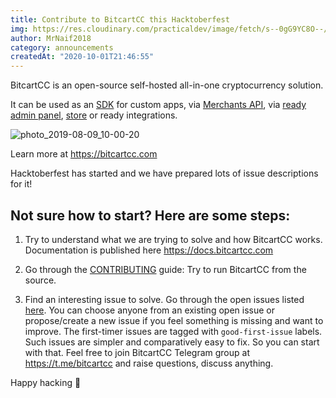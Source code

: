 ```yaml
---
title: Contribute to BitcartCC this Hacktoberfest
img: https://res.cloudinary.com/practicaldev/image/fetch/s--0gG9YC8O--/c_imagga_scale,f_auto,fl_progressive,h_420,q_auto,w_1000/https://dev-to-uploads.s3.amazonaws.com/i/axise4mi38w6yit8tc8p.jpg
author: MrNaif2018
category: announcements
createdAt: "2020-10-01T21:46:55"
---
```


BitcartCC is an open-source self-hosted all-in-one cryptocurrency solution.

It can be used as an [SDK](https://sdk.bitcartcc.com) for custom apps, via [Merchants API](https://api.bitcartcc.com), via [ready admin panel](https://admin.bitcartcc.com), [store](https://store.bitcartcc.com) or ready integrations.

![photo_2019-08-09_10-00-20](https://dev-to-uploads.s3.amazonaws.com/i/z24afl62l88qav9qyzn4.jpg)

Learn more at https://bitcartcc.com

Hacktoberfest has started and we have prepared lots of issue descriptions for it!

## Not sure how to start? Here are some steps:

1. Try to understand what we are trying to solve and how BitcartCC works. Documentation is published here https://docs.bitcartcc.com

2. Go through the [CONTRIBUTING](https://github.com/bitcartcc/bitcart/blob/master/CONTRIBUTING.md) guide:
   Try to run BitcartCC from the source.

3. Find an interesting issue to solve.
   Go through the open issues listed [here](https://github.com/bitcartcc/bitcart/issues/133). You can choose anyone from an existing open issue or propose/create a new issue if you feel something is missing and want to improve. The first-timer issues are tagged with `good-first-issue` labels. Such issues are simpler and comparatively easy to fix. So you can start with that.
   Feel free to join BitcartCC Telegram group at https://t.me/bitcartcc and raise questions, discuss anything.

Happy hacking 🚀

